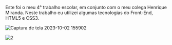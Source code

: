 Este foi o meu 4° trabalho escolar, em conjunto com o meu colega Henrique Miranda.
Neste trabalho eu utilizei algumas tecnologias do Front-End, HTML5 e CSS3.

![Captura de tela 2023-10-02 155902](https://github.com/henriqu3ms/ep4/assets/127848624/9e741ce9-ceb4-4422-9daa-ea872a30b45a)

![2](https://github.com/henriqu3ms/ep4/assets/127848624/1f9c5035-daa5-45cf-b3da-900ae15aded7)

